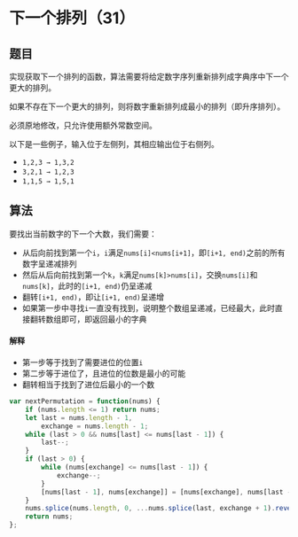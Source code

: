# 下一个排列（31）

## 题目

实现获取下一个排列的函数，算法需要将给定数字序列重新排列成字典序中下一个更大的排列。

如果不存在下一个更大的排列，则将数字重新排列成最小的排列（即升序排列）。

必须原地修改，只允许使用额外常数空间。

以下是一些例子，输入位于左侧列，其相应输出位于右侧列。

- `1,2,3 → 1,3,2`
- `3,2,1 → 1,2,3`
- `1,1,5 → 1,5,1`

## 算法

要找出当前数字的下一个大数，我们需要：
- 从后向前找到第一个`i`，`i`满足`nums[i]<nums[i+1]`，即`[i+1, end)`之前的所有数字呈递减排列
- 然后从后向前找到第一个`k`，`k`满足`nums[k]>nums[i]`，交换`nums[i]`和`nums[k]`，此时的`[i+1, end)`仍呈递减
- 翻转`[i+1, end)`，即让`[i+1, end)`呈递增
- 如果第一步中寻找`i`一直没有找到，说明整个数组呈递减，已经最大，此时直接翻转数组即可，即返回最小的字典

#### 解释

- 第一步等于找到了需要进位的位置`i`
- 第二步等于进位了，且进位的位数是最小的可能
- 翻转相当于找到了进位后最小的一个数

```js
var nextPermutation = function(nums) {
	if (nums.length <= 1) return nums;
	let last = nums.length - 1,
		exchange = nums.length - 1;
	while (last > 0 && nums[last] <= nums[last - 1]) {
		last--;
	}
	if (last > 0) {
		while (nums[exchange] <= nums[last - 1]) {
			exchange--;
		}
		[nums[last - 1], nums[exchange]] = [nums[exchange], nums[last - 1]];
	}
	nums.splice(nums.length, 0, ...nums.splice(last, exchange + 1).reverse());
	return nums;
};
```